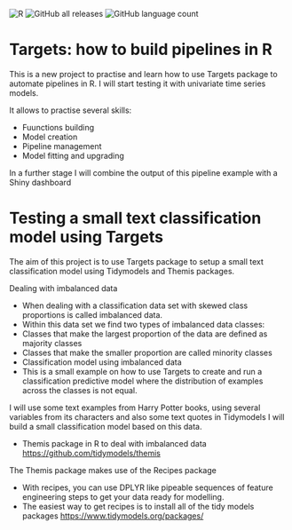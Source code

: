 ![R](https://img.shields.io/badge/r-%23276DC3.svg?style=for-the-badge&logo=r&logoColor=white)
![GitHub all releases](https://img.shields.io/github/downloads/Pablo-source/Targets_pipelines_howto/total?label=Downloads&style=flat-square)
![GitHub language count](https://img.shields.io/github/languages/count/Pablo-source/Targets_pipelines_howto)

# Targets: how to build pipelines in R

This is a new project to practise and learn how to use Targets package to automate pipelines in R. I will start testing it with univariate time series models.

It allows to practise several skills: 

- Fuunctions building 
- Model creation
- Pipeline management
- Model fitting and upgrading 

In a further stage I will combine the output of this pipeline example with a Shiny dashboard

# Testing a small text classification model using Targets 
The aim of this project is to use  Targets package to setup a small text classification model using Tidymodels and Themis packages.

Dealing with imbalanced data
-	When dealing with a classification data set with skewed class proportions is called imbalanced data. 
-	Within this data set we find two types of imbalanced data classes:
-	Classes that make the largest proportion of the data are defined as majority classes
-	Classes that make the smaller proportion are called minority classes
-	Classification model using imbalanced data
-	This is a small example on how to use Targets to create and run a classification predictive model where the distribution of examples across the classes is not equal.

I will use some text examples from Harry Potter books, using several variables from its characters and also some text quotes in Tidymodels I will build a small classification model based on this data. 

-	Themis package in R to deal with imbalanced data
https://github.com/tidymodels/themis

The Themis package makes use of the Recipes package
-	With recipes, you can use DPLYR like pipeable sequences of feature engineering steps to get your data ready for modelling.
-	The easiest way to get recipes is to install all of the tidy models packages
https://www.tidymodels.org/packages/

